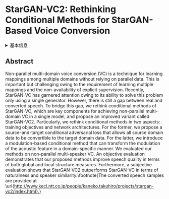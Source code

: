 # StarGAN-VC2: Rethinking Conditional Methods for StarGAN-Based Voice Conversion

<details>
<summary>基本信息</summary>

- 标题: "StarGAN-VC2: Rethinking Conditional Methods for StarGAN-Based Voice Conversion."
- 作者:
  - 01 Takuhiro Kaneko
  - 02 Hirokazu Kameoka
  - 03 Kou Tanaka
  - 04 Nobukatsu Hojo
- 链接:
  - [ArXiv](https://arxiv.org/abs/1907.12279v2)
  - [Publication]()
  - [Github]()
  - [Demo]()
- 文件:
  - [ArXiv:1907.12279v1](D:\Speech\Sapphire-TTS-Collection\Models\-VC\_PDF\2019.07.29_1907.12279v1_StarGAN-VC2__Rethinking_Conditional_Methods_for_StarGAN-Based_Voice_Conversion.pdf)
  - [ArXiv:1907.12279v2](D:\Speech\Sapphire-TTS-Collection\Models\-VC\_PDF\2019.07.29_1907.12279v2_StarGAN-VC2__Rethinking_Conditional_Methods_for_StarGAN-Based_Voice_Conversion.pdf)
  - [Publication] #TODO

</details>

## Abstract

Non-parallel multi-domain voice conversion (VC) is a technique for learning mappings among multiple domains without relying on parallel data.
This is important but challenging owing to the requirement of learning multiple mappings and the non-availability of explicit supervision.
Recently, StarGAN-VC has garnered attention owing to its ability to solve this problem only using a single generator.
However, there is still a gap between real and converted speech.
To bridge this gap, we rethink conditional methods of StarGAN-VC, which are key components for achieving non-parallel multi-domain VC in a single model, and propose an improved variant called StarGAN-VC2.
Particularly, we rethink conditional methods in two aspects: training objectives and network architectures.
For the former, we propose a source-and-target conditional adversarial loss that allows all source domain data to be convertible to the target domain data.
For the latter, we introduce a modulation-based conditional method that can transform the modulation of the acoustic feature in a domain-specific manner.
We evaluated our methods on non-parallel multi-speaker VC.
An objective evaluation demonstrates that our proposed methods improve speech quality in terms of both global and local structure measures.
Furthermore, a subjective evaluation shows that StarGAN-VC2 outperforms StarGAN-VC in terms of naturalness and speaker similarity.\footnote{The converted speech samples are provided at \url{http://www.kecl.ntt.co.jp/people/kaneko.takuhiro/projects/stargan-vc2/index.html}.}
